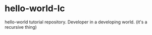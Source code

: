 # hello-world-lc
hello-world tutorial repository.
Developer in a developing world. (it's a recursive thing)
